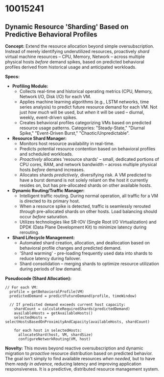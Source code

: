 # 10015241

## Dynamic Resource 'Sharding' Based on Predictive Behavioral Profiles

**Concept:** Extend the resource allocation beyond simple oversubscription. Instead of merely identifying underutilized resources, proactively *shard* virtual machine resources – CPU, Memory, Network – across multiple physical hosts *before* demand spikes, based on predicted behavioral profiles derived from historical usage and anticipated workloads.

**Specs:**

*   **Profiling Module:**
    *   Collects real-time and historical operating metrics (CPU, Memory, Network I/O, Disk I/O) for each VM.
    *   Applies machine learning algorithms (e.g., LSTM networks, time series analysis) to predict future resource demand for each VM. Not just *how much* will be used, but *when* it will be used – diurnal, weekly, event-driven spikes.
    *   Creates behavioral profiles categorizing VMs based on predicted resource usage patterns.  Categories:  "Steady-State," "Diurnal Spike," "Event-Driven Burst," "Chaotic/Unpredictable".
*   **Resource Shard Manager:**
    *   Monitors host resource availability in real-time.
    *   Predicts potential resource contention based on behavioral profiles and scheduled workloads.
    *   *Proactively* allocates 'resource shards' – small, dedicated portions of CPU cores, RAM, and network bandwidth – across multiple physical hosts *before* demand increases.
    *   Allocates shards *predictively*, diversifying risk. A VM predicted to have a burst demand is not solely reliant on the host it currently resides on, but has pre-allocated shards on other available hosts.
*   **Dynamic Routing/Traffic Manager:**
    *   Intelligent traffic routing.  During normal operation, all traffic for a VM is directed to its primary host.
    *   When a resource spike is detected, traffic is seamlessly rerouted *through* pre-allocated shards on other hosts. Load balancing should occur *before* saturation.
    *   Utilizes technologies like SR-IOV (Single Root I/O Virtualization) and DPDK (Data Plane Development Kit) to minimize latency during rerouting.
*   **Shard Lifecycle Management:**
    *   Automated shard creation, allocation, and deallocation based on behavioral profile changes and predicted demand.
    *   'Shard warming' - pre-loading frequently used data into shards to reduce latency during failover.
    *   Shard consolidation – merging shards to optimize resource utilization during periods of low demand.

**Pseudocode (Shard Allocation):**

```
// For each VM:
  profile = getBehavioralProfile(VM)
  predictedDemand = predictFutureDemand(profile, timeWindow)

  // If predicted demand exceeds current host capacity:
    shardCount = calculateRequiredShards(predictedDemand)
    availableHosts = getAvailableHosts()
    selectedHosts = selectHostsBasedOnProximityAndCapacity(availableHosts, shardCount)

    for each host in selectedHosts:
      allocateShard(host, VM, shardSize)
      configureNetworkRouting(VM, host)
```

**Novelty:** This moves beyond reactive oversubscription and dynamic migration to *proactive* resource distribution based on predicted behavior. The goal isn't simply to find available resources *when needed,* but to have them *ready in advance,* reducing latency and improving application responsiveness. It is a predictive, distributed resource management system.